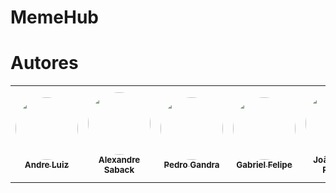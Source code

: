# MemeHub


# Autores

<table>
  <tr>
    <td align="center"><a href="https://github.com/AndreLuiz-JService"><img style="border-radius: 50%;" src="https://avatars.githubusercontent.com/u/67371362?v=4" width="100px;" alt=""/><br /><sub><b>Andre Luiz</b></sub></a><br /></td>
    <td align="center"><a href="https://github.com/AlexandreSaback"><img style="border-radius: 50%;" src="https://avatars.githubusercontent.com/u/78316698?v=4" width="100px;" alt=""/><br /><sub><b>Alexandre Saback</b></sub></a><br /></td>
    <td align="center"><a href="https://github.com/PedroG47"><img style="border-radius: 50%;" src="https://avatars.githubusercontent.com/u/49578117?v=4" width="100px;" alt=""/><br /><sub><b>Pedro Gandra</b></sub></a><br />
    <td align="center"><a href="https://github.com/gabrielfelipefelie"><img style="border-radius: 50%;" src="https://avatars.githubusercontent.com/u/79948672?v=4" width="100px;" alt=""/><br /><sub><b>Gabriel Felipe</b></sub></a><br /></td>
    <td align="center"><a href="https://github.com/Jvramiro"><img style="border-radius: 50%;" src="https://avatars.githubusercontent.com/u/85127729?v=4" width="100px;" alt=""/><br /><sub><b>João Victor Ramiro</b></sub></a><br /></td>
    <td align="center"><a href="https://github.com/giovanna-viriato"><img style="border-radius: 50%;" src="https://avatars.githubusercontent.com/u/64810914?v=4" width="100px;" alt=""/><br /><sub><b>Giovanna Lourenco Viriato</b></sub></a><br /></td>
  </tr>
</table>
